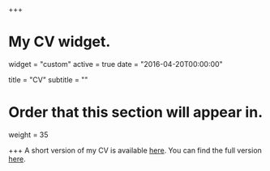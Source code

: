 +++
# My CV widget.
widget = "custom"
active = true
date = "2016-04-20T00:00:00"

title = "CV"
subtitle = ""

# Order that this section will appear in.
weight = 35


+++
A short version of my CV is available [here](http://www.kuryatnikova.com/files/Kuryatnikova_CV_ind.pdf).
You can find the full version [here](http://www.kuryatnikova.com/files/KuryatnikovaCV_acd.pdf).

